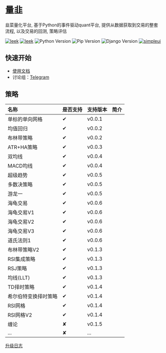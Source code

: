 量韭
===============
韭菜量化平台, 基于Python的事件驱动quant平台, 提供从数据获取到交易的整套流程, 以及交易的回测, 策略评估

[![leek](https://img.shields.io/github/license/li-shenglin/leek.svg)](https://github.com/li-shenglin/leek)
[![leek](https://img.shields.io/github/release/li-shenglin/leek)](https://github.com/li-shenglin/leek)
![Python Version](https://img.shields.io/badge/python-3.13%2B-blue.svg)
![Pip Version](https://img.shields.io/badge/pip-2.24.2%2B-green.svg)
![Django Version](https://img.shields.io/badge/Django-4.2.13%2B-read.svg)
[![simpleui](https://img.shields.io/badge/developing%20with-Simpleui-2077ff.svg)](https://github.com/newpanjing/simpleui)

## 快速开始
- [使用文档](docs/0-1.introduction.md)
- 讨论组：<a href="https://t.me/+lFHR-vTZ6Y1iZTU1">Telegram</a>

策略
--------------------

| 名称         | 是否支持     | 支持版本   | 简介 |
|:-----------|:---------|:-------|:---|
| 单标的单向网格    | &#10004; | v0.0.1 |    |
| 均值回归       | &#10004; | v0.0.2 |    |
| 布林带策略      | &#10004; | v0.0.2 |    |
| ATR+HA策略   | &#10004; | v0.0.3 |    |
| 双均线        | &#10004; | v0.0.4 |    |
| MACD均线     | &#10004; | v0.0.4 |    |
| 超级趋势       | &#10004; | v0.0.5 |    |
| 多数决策略      | &#10004; | v0.0.5 |    |
| 游龙一        | &#10004; | v0.0.5 |    |
| 海龟交易       | &#10004; | v0.0.6 |    |
| 海龟交易V1     | &#10004; | v0.0.6 |    |
| 海龟交易V2     | &#10004; | v0.0.6 |    |
| 海龟交易V3     | &#10004; | v0.0.6 |    |
| 道氏法则1      | &#10004; | v0.0.6 |    |
| 布林带策略V2    | &#10004; | v0.1.3 |    |
| RSI集成策略    | &#10004; | v0.1.3 |    |
| RSJ策略      | &#10004; | v0.1.3 |    |
| 均线(LLT)    | &#10004; | v0.1.3 |    |
| TD择时策略     | &#10004; | v0.1.4 |    |
| 希尔伯特变换择时策略 | &#10004; | v0.1.4 |    |
| RSI网格      | &#10004; | v0.1.4 |    |
| RSI网格V2    | &#10004; | v0.1.4 |    |
| 缠论         | &#10008; | v0.1.5 |    |
| ...        | &#10008; | ...    |




[升级日志](docs/0-2.change_log.md)
